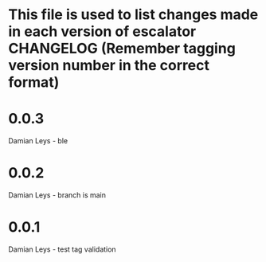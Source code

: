 This file is used to list changes made in each version of escalator
CHANGELOG (Remember tagging version number in the correct format)
=========

# 0.0.3
Damian Leys - ble

# 0.0.2
Damian Leys - branch is main

# 0.0.1
Damian Leys - test tag validation